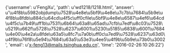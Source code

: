 {'username': u'FengXu', 'path': u'wd1218/1218.html', 'answer': u'\u4f8b\u5982objdump\u7528\u4e8e\u5bf9\u4e8e\u7c7b\u7684\u5b9e\u4f8b\u8fdb\u884c\u64cd\u4f5c\uff0cfile\u5bf9\u4e8e\u6587\u4ef6\u64cd\u4f5c\u7b49\uff1b\u7531\u6b64\u63a8\u65ad\u7cfb\u7edf\u8c03\u7528\u5219\u662f\u5728\u7528\u6237\u6001\u5230\u5185\u6838\u6001\u7684\u4e00\u4e2a\u8fde\u63a5\u8fc7\u7a0b\uff0c\u7ed9\u7528\u6237\u63d0\u4f9b\u76f8\u5e94\u7684\u63a5\u53e3\u4ee5\u4f9b\u5b9e\u73b0\u3002', 'email': u'x-feng13@mails.tsinghua.edu.cn', 'time': '2016-02-26:10:26:22'}